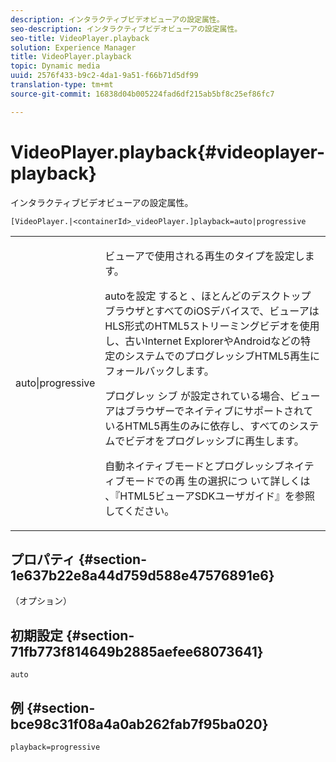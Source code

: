 ```yaml
---
description: インタラクティブビデオビューアの設定属性。
seo-description: インタラクティブビデオビューアの設定属性。
seo-title: VideoPlayer.playback
solution: Experience Manager
title: VideoPlayer.playback
topic: Dynamic media
uuid: 2576f433-b9c2-4da1-9a51-f66b71d5df99
translation-type: tm+mt
source-git-commit: 16838d04b005224fad6df215ab5bf8c25ef86fc7

---
```



# VideoPlayer.playback{#videoplayer-playback}

インタラクティブビデオビューアの設定属性。

`[VideoPlayer.|<containerId>_videoPlayer.]playback=auto|progressive`

<table id="table_441553CD34C94A58A9D7CBF772DEDDB6"> 
 <tbody> 
  <tr> 
   <td colname="col1"> <p> <span class="codeph"> auto|progressive</span> </p> </td> 
   <td colname="col2"> <p> ビューアで使用される再生のタイプを設定します。 </p> <p>autoを設定 <span class="codeph"> すると</span> 、ほとんどのデスクトップブラウザとすべてのiOSデバイスで、ビューアはHLS形式のHTML5ストリーミングビデオを使用し、古いInternet ExplorerやAndroidなどの特定のシステムでのプログレッシブHTML5再生にフォールバックします。 </p> <p>プログレッ <span class="codeph"> シブ</span> が設定されている場合、ビューアはブラウザーでネイティブにサポートされているHTML5再生のみに依存し、すべてのシステムでビデオをプログレッシブに再生します。 </p> <p>自動ネイティブモードとプログレッシブネイティブモードでの再 <span class="codeph"> 生の選択につ</span> いて詳しくは <span class="codeph"></span> 、『HTML5ビューアSDKユーザガイド』を参照してください。 </p> </td> 
  </tr> 
 </tbody> 
</table>

## プロパティ {#section-1e637b22e8a44d759d588e47576891e6}

（オプション）

## 初期設定 {#section-71fb773f814649b2885aefee68073641}

`auto`

## 例 {#section-bce98c31f08a4a0ab262fab7f95ba020}

`playback=progressive`
